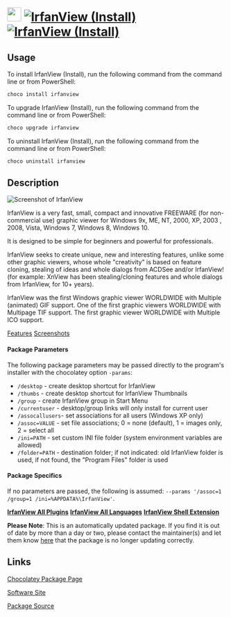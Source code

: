 ﻿# <img src="https://cdn.jsdelivr.net/gh/mkevenaar/chocolatey-packages@8483cf19933cc937b78a8a4523c4b37da5b5b643/icons/irfanview.png" width="32" height="32"/> [![IrfanView (Install)](https://img.shields.io/chocolatey/v/irfanview.svg?label=IrfanView+(Install))](https://community.chocolatey.org/packages/irfanview) [![IrfanView (Install)](https://img.shields.io/chocolatey/dt/irfanview.svg)](https://community.chocolatey.org/packages/irfanview)

## Usage

To install IrfanView (Install), run the following command from the command line or from PowerShell:

```powershell
choco install irfanview
```

To upgrade IrfanView (Install), run the following command from the command line or from PowerShell:

```powershell
choco upgrade irfanview
```

To uninstall IrfanView (Install), run the following command from the command line or from PowerShell:

```powershell
choco uninstall irfanview
```

## Description

![Screenshot of IrfanView](https://www.irfanview.com/images/startbild_engl-small.gif)


IrfanView is a very fast, small, compact and innovative FREEWARE (for non-commercial use) graphic viewer for Windows 9x, ME, NT, 2000, XP, 2003 , 2008, Vista, Windows 7, Windows 8, Windows 10.

It is designed to be simple for beginners and powerful for professionals.

IrfanView seeks to create unique, new and interesting features, unlike some other graphic viewers, whose whole "creativity" is based on feature cloning, stealing of ideas and whole dialogs from ACDSee and/or IrfanView! (for example: XnView has been stealing/cloning features and whole dialogs from IrfanView, for 10+ years).

IrfanView was the first Windows graphic viewer WORLDWIDE with Multiple (animated) GIF support.
One of the first graphic viewers WORLDWIDE with Multipage TIF support.
The first graphic viewer WORLDWIDE with Multiple ICO support.

[Features](http://www.irfanview.com/main_what_is_engl.htm)
[Screenshots](http://www.irfanview.com/screenshot.htm)

#### Package Parameters
The following package parameters may be passed directly to the program's installer with the chocolatey option `-params`:

* `/desktop`      - create desktop shortcut for IrfanView
* `/thumbs`       - create desktop shortcut for IrfanView Thumbnails
* `/group`        - create IrfanView group in Start Menu
* `/currentuser`  - desktop/group links will only install for current user
* `/assocallusers`- set associations for all users (Windows XP only)
* `/assoc=VALUE`  - set file associations; 0 = none (default), 1 = images only, 2 = select all
* `/ini=PATH`     - set custom INI file folder (system environment variables are allowed)
* `/folder=PATH`  - destination folder; if not indicated: old IrfanView folder is used, if not found, the "Program Files" folder is used

#### Package Specifics
If no parameters are passed, the following is assumed: `--params '/assoc=1 /group=1 /ini=%APPDATA%\IrfanView'`.

**[IrfanView All Plugins](https://community.chocolatey.org/packages/irfanviewplugins)**
**[IrfanView All Languages](https://community.chocolatey.org/packages/irfanview-languages)**
**[IrfanView Shell Extension](https://community.chocolatey.org/packages/irfanview-shellextension)**

**Please Note**: This is an automatically updated package. If you find it is
out of date by more than a day or two, please contact the maintainer(s) and
let them know [here](https://github.com/mkevenaar/chocolatey-packages/issues) that the package is no longer updating correctly.


## Links

[Chocolatey Package Page](https://community.chocolatey.org/packages/irfanview)

[Software Site](https://www.irfanview.com/)

[Package Source](https://github.com/mkevenaar/chocolatey-packages/tree/master/automatic/irfanview)

